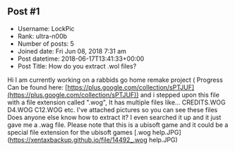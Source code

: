 ## Post #1
- Username: LockPic
- Rank: ultra-n00b
- Number of posts: 5
- Joined date: Fri Jun 08, 2018 7:31 am
- Post datetime: 2018-06-17T13:41:33+00:00
- Post Title: How do you extract .wol files?

Hi I am currently working on a rabbids go home remake project ( Progress Can be found here: [https://plus.google.com/collection/sPTJUF](https://plus.google.com/collection/sPTJUF)) and i stepped upon this file with a file extension called ".wog", It has multiple files like... CREDITS.WOG D4.WOG C12.WOG etc. I've attached pictures so you can see these files Does anyone else know how to extract it? I even searched it up and it just gave me a .wag file. Please note that this is a ubisoft game and it could be a special file extension for the ubisoft games
[.wog help.JPG](https://xentaxbackup.github.io/file/14492_.wog help.JPG)

